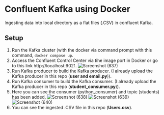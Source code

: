 # Confluent Kafka using Docker
Ingesting data into local directory as a flat files (.CSV) in confluent Kafka.
## Setup 
1. Run the Kafka cluster (with the docker via command prompt with this command, `docker compose up`.
2. Access the Confluent Control Center via tihe image port in Docker or go to this link http://localhost:9021.
   ![Screenshot (637)](https://user-images.githubusercontent.com/124119569/228171240-fcd49db2-dadb-4aa6-8bf3-4ea3ba16fff6.png)
3. Run Kafka producer to build the Kafka producer. (I already upload the Kafka producer in this repo (**user and email.py**)).
4. Run Kafka consumer to build the Kafka consumer. (I already upload the Kafka producer in this repo (**student_consumer.py**)).
5. Here you can see the consumer (python_consumer) and topic (students) has been added,
   ![Screenshot (638)](https://user-images.githubusercontent.com/124119569/228173650-57347970-4bf5-4879-8c71-c46ba8bf321d.png)
   ![Screenshot (639)](https://user-images.githubusercontent.com/124119569/228173682-2e19d992-eb96-48ee-b3cf-090d065cd773.png)
   ![Screenshot (640)](https://user-images.githubusercontent.com/124119569/228173697-2cd6407e-b5ed-4bbe-92f2-3b004928902b.png)
6. You can see the ingested .CSV file in this repo (**Users.csv**).
